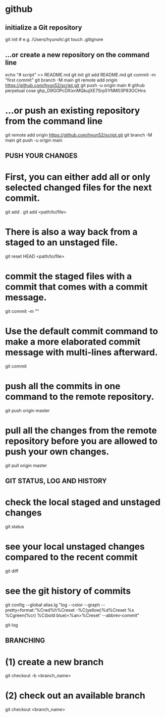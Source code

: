 # github
## initialize a Git repository
git init
    # e.g. /Users/hyunoh/.git
touch .gitignore

## …or create a new repository on the command line
echo "# script" >> README.md
git init
git add README.md
git commit -m "first commit"
git branch -M main
git remote add origin https://github.com/hyun52/script.git
git push -u origin main
    # github perpetual cose
    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

# …or push an existing repository from the command line
git remote add origin https://github.com/hyun52/script.git
git branch -M main
git push -u origin main

## PUSH YOUR CHANGES
# First, you can either add all or only selected changed files for the next commit.
git add .
git add <path/to/file>

# There is also a way back from a staged to an unstaged file.
git reset HEAD <path/to/file>

# commit the staged files with a commit that comes with a commit message.
git commit -m "<message>"

# Use the default commit command to make a more elaborated commit message with multi-lines afterward.
git commit

# push all the commits in one command to the remote repository.
git push origin master

# pull all the changes from the remote repository before you are allowed to push your own changes.
git pull origin master

## GIT STATUS, LOG AND HISTORY
# check the local staged and unstaged changes
git status

# see your local unstaged changes compared to the recent commit
git diff

# see the git history of commits
git config --global alias.lg "log --color --graph --pretty=format:'%Cred%h%Creset -%C(yellow)%d%Creset %s %Cgreen(%cr) %C(bold blue)<%an>%Creset' --abbrev-commit"

git log

## BRANCHING
# (1) create a new branch
git checkout -b <branch_name>

# (2) check out an available branch
git checkout <branch_name>

